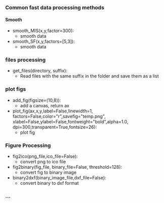 ### Common fast data processing methods

#### Smooth

- smooth_MIS(x,y,factor=300): 
  - smooth data
- smooth_SF(x,y,factors=[5,3]): 
  - smooth data

### files processing

- get_files(directory, suffix): 
  - Read files with the same suffix in the folder and save them as a list

### plot figs

- add_fig(figsize=(10,8)): 
  - add a canvas, return ax
- plot_fig(ax,x,y,label=False,linewidth=1,
  	factors=False,color="r",savefig="temp.png",
  	xlabel=False,ylabel=False,fontweight="bold",alpha=1.0,
  	dpi=300,transparent=True,fontsize=26):
  - plot fig

### Figure Processing

- fig2ico(png_file,ico_file=False):
  - convert png to ico file
- fig2binary(fig_file, binary_file=False, threshold=128):
  - convert fig to binary image
- binary2dxf(binary_image_file,dxf_file=False):
  - convert binary to dxf format

### ...